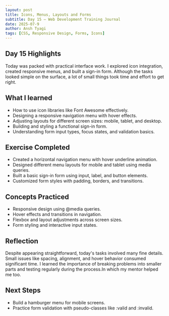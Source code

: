 ```yaml
---
layout: post
title: Icons, Menus, Layouts and Forms
subtitle: Day 15 – Web Development Training Journal
date: 2025-07-9
author: Ansh Tyagi
tags: [CSS, Responsive Design, Forms, Icons]
---
```


## Day 15 Highlights

Today was packed with practical interface work. I explored icon integration, created responsive menus, and built a sign-in form. Although the tasks looked simple on the surface, a lot of small things took time and effort to get right.

## What I learned

- How to use icon libraries like Font Awesome effectively.
- Designing a responsive navigation menu with hover effects.
- Adjusting layouts for different screen sizes: mobile, tablet, and desktop.
- Building and styling a functional sign-in form.
- Understanding form input types, focus states, and validation basics.

## Exercise Completed

- Created a horizontal navigation menu with hover underline animation.
- Designed different menu layouts for mobile and tablet using media queries.
- Built a basic sign-in form using input, label, and button elements.
- Customized form styles with padding, borders, and transitions.

## Concepts Practiced

- Responsive design using @media queries.
- Hover effects and transitions in navigation.
- Flexbox and layout adjustments across screen sizes.
- Form styling and interactive input states.

## Reflection

Despite appearing straightforward, today's tasks involved many fine details. Small issues like spacing, alignment, and hover behavior consumed significant time. I learned the importance of breaking problems into smaller parts and testing regularly during the process.In which my mentor helped me too.

## Next Steps

- Build a hamburger menu for mobile screens.
- Practice form validation with pseudo-classes like :valid and :invalid.
